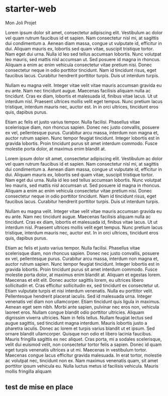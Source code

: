 # starter-web
Mon Joli Projet

Lorem ipsum dolor sit amet, consectetur adipiscing elit. Vestibulum ac dolor vel quam rutrum faucibus id et sapien. Nam consectetur nisl mi, at sagittis dui condimentum a. Aenean diam massa, congue ut vulputate id, efficitur in dui. Aliquam mauris ex, lobortis sed quam vitae, suscipit tristique tortor. Nam eget dui urna. Nulla id leo sed tellus accumsan lobortis. Nunc volutpat leo mauris, sed mattis nisl accumsan ut. Sed posuere id magna in rhoncus. Aliquam a enim ac enim vehicula consectetur vitae pretium nisi. Donec consectetur neque in odio porttitor tincidunt. Nam id tincidunt risus, eget faucibus lacus. Curabitur hendrerit porttitor turpis. Duis ut interdum turpis.

Nullam eu magna velit. Integer vitae velit vitae mauris accumsan gravida eu eu ante. Nam nec tincidunt augue. Maecenas facilisis aliquam nulla ac tincidunt. Cras ex diam, lobortis et malesuada id, finibus vitae lacus. Ut ut interdum nisl. Praesent ultrices mollis velit eget tempus. Nunc pretium lacus tristique, interdum mauris nec, auctor est. In in orci ultrices, tincidunt eros quis, dapibus purus.

Etiam ac felis et justo varius tempor. Nulla facilisi. Phasellus vitae scelerisque diam, non rhoncus sapien. Donec nec justo convallis, posuere ex vel, pellentesque purus. Curabitur arcu massa, interdum non magna et, auctor rutrum sapien. Nunc tempor feugiat tincidunt. Integer lobortis est in gravida lobortis. Proin tincidunt purus sit amet interdum commodo. Fusce molestie porta dolor, at maximus enim blandit at.

Lorem ipsum dolor sit amet, consectetur adipiscing elit. Vestibulum ac dolor vel quam rutrum faucibus id et sapien. Nam consectetur nisl mi, at sagittis dui condimentum a. Aenean diam massa, congue ut vulputate id, efficitur in dui. Aliquam mauris ex, lobortis sed quam vitae, suscipit tristique tortor. Nam eget dui urna. Nulla id leo sed tellus accumsan lobortis. Nunc volutpat leo mauris, sed mattis nisl accumsan ut. Sed posuere id magna in rhoncus. Aliquam a enim ac enim vehicula consectetur vitae pretium nisi. Donec consectetur neque in odio porttitor tincidunt. Nam id tincidunt risus, eget faucibus lacus. Curabitur hendrerit porttitor turpis. Duis ut interdum turpis.

Nullam eu magna velit. Integer vitae velit vitae mauris accumsan gravida eu eu ante. Nam nec tincidunt augue. Maecenas facilisis aliquam nulla ac tincidunt. Cras ex diam, lobortis et malesuada id, finibus vitae lacus. Ut ut interdum nisl. Praesent ultrices mollis velit eget tempus. Nunc pretium lacus tristique, interdum mauris nec, auctor est. In in orci ultrices, tincidunt eros quis, dapibus purus.

Etiam ac felis et justo varius tempor. Nulla facilisi. Phasellus vitae scelerisque diam, non rhoncus sapien. Donec nec justo convallis, posuere ex vel, pellentesque purus. Curabitur arcu massa, interdum non magna et, auctor rutrum sapien. Nunc tempor feugiat tincidunt. Integer lobortis est in gravida lobortis. Proin tincidunt purus sit amet interdum commodo. Fusce molestie porta dolor, at maximus enim blandit at.
Aliquam et egestas lorem. Maecenas et elit elit. Donec auctor sagittis lorem, eu ultrices libero sollicitudin et. Cras efficitur sollicitudin ex, sed tincidunt ex consectetur ut. Etiam vulputate turpis et nisi interdum venenatis. Nulla eu porttitor velit. Pellentesque hendrerit placerat iaculis. Sed id malesuada urna. Integer venenatis vel diam non ullamcorper. Etiam tincidunt quis ligula in maximus. Aenean eget sem nibh. Morbi ante sapien, pulvinar nec eros non, vehicula laoreet eros. Nullam congue blandit odio porttitor ultricies.
Aliquam dignissim viverra ultricies. Nam in felis tellus. Nullam feugiat lectus sed augue sagittis, sed tincidunt magna interdum. Mauris lobortis justo a pharetra iaculis. Donec ac lorem et turpis varius blandit ut et ipsum. Sed ornare blandit ullamcorper. Quisque non odio et libero lacinia faucibus. Mauris fringilla sagittis ex nec aliquet. Cras porta, mi a sodales scelerisque, velit dui euismod velit, non consectetur tortor felis a sapien. Donec id quam eget turpis venenatis ultrices a ut mi. Maecenas in vestibulum tortor. Maecenas congue lacus efficitur gravida malesuada. In erat tortor, molestie ac volutpat nec, tincidunt non ex. Nam maximus venenatis quam, sit amet porttitor ipsum vehicula eu. Nulla luctus metus id facilisis vehicula. Mauris mollis fringilla aliquam

## test de mise en place
